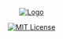

<p align="center">
	<a href="https://github.com/toseefkhilji/TKProgressView/">
        <img src="https://github.com/toseefkhilji/TKProgressView/blob/master/TKProgressView-logo.png" alt="Logo">
    </a>
</p>
<p align="center">
    <a href="LICENSE">
        <img src="https://img.shields.io/github/license/toseefkhilji/TKProgressView.svg" alt="MIT License">
    </a>
</p>
